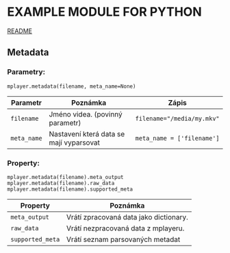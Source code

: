 # EXAMPLE MODULE FOR PYTHON

[README](../README.md)


## Metadata


### Parametry:

	mplayer.metadata(filename, meta_name=None)

Parametr      | Poznámka                                                       | Zápis
--------------|----------------------------------------------------------------|--------------------------
`filename`    | Jméno videa. (povinný parametr)                                | `filename="/media/my.mkv"`
`meta_name`   | Nastavení která data se mají vyparsovat                        | `meta_name = ['filename']`


### Property:

	mplayer.metadata(filename).meta_output
	mplayer.metadata(filename).raw_data
	mplayer.metadata(filename).supported_meta

Property         | Poznámka                                   
-----------------|---------------------------------------------------------
`meta_output`    | Vrátí zpracovaná data jako dictionary.
`raw_data`       | Vrátí nezpracovaná data z mplayeru.
`supported_meta` | Vrátí seznam parsovaných metadat
